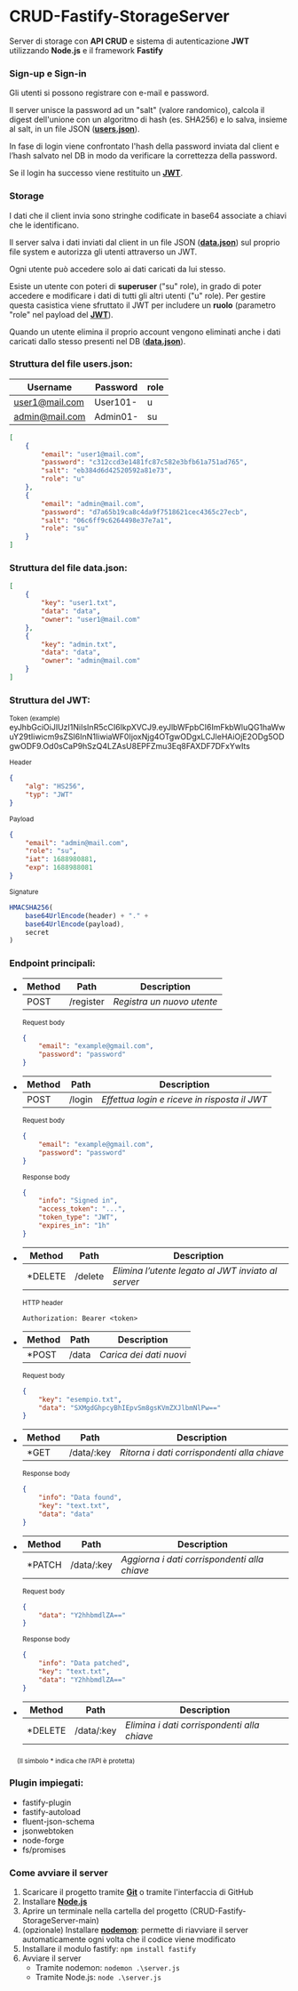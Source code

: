 # CRUD-Fastify-StorageServer
Server di storage con **API CRUD** e sistema di autenticazione **JWT** utilizzando **Node.js** e il framework **Fastify**

### **Sign-up e Sign-in**

Gli utenti si possono registrare con e-mail e password.

Il server unisce la password ad un "salt" (valore randomico), calcola il digest dell'unione con un algoritmo di hash (es. SHA256) e lo salva, insieme al salt, in un file JSON ([**users.json**](#struttura-del-file-usersjson)). 

In fase di login viene confrontato l'hash della password inviata dal client e l’hash salvato nel DB in modo da verificare la correttezza della password.

Se il login ha successo viene restituito un [**JWT**](#struttura-del-jwt).

### **Storage**

I dati che il client invia sono stringhe codificate in base64 associate a chiavi che le identificano.

Il server salva i dati inviati dal client in un file JSON ([**data.json**](#struttura-del-file-datajson)) sul proprio file system e autorizza gli utenti attraverso un JWT.

Ogni utente può accedere solo ai dati caricati da lui stesso.

Esiste un utente con poteri di **superuser** ("su" role), in grado di poter accedere e modificare i dati di tutti gli altri utenti ("u" role). Per gestire questa casistica viene sfruttato il JWT per includere un **ruolo** (parametro "role" nel payload del [**JWT**](#struttura-del-jwt)).

Quando un utente elimina il proprio account vengono eliminati anche i dati caricati dallo stesso presenti nel DB ([**data.json**](#struttura-del-file-datajson)).

### **Struttura del file users.json:**

| Username | Password | role |
| --- | --- | --- |
| user1@mail.com | User101- | u |
| admin@mail.com | Admin01- | su |

```json
[
    {
        "email": "user1@mail.com",
        "password": "c312ccd3e1481fc87c582e3bfb61a751ad765",
        "salt": "eb384d6d42520592a81e73",
        "role": "u"
    },
    {
        "email": "admin@mail.com",
        "password": "d7a65b19ca8c4da9f7518621cec4365c27ecb",
        "salt": "06c6ff9c6264498e37e7a1",
        "role": "su"
    }
]
```

### **Struttura del file data.json:**
```json
[
    {
        "key": "user1.txt",
        "data": "data",
        "owner": "user1@mail.com"
    },
    {
        "key": "admin.txt",
        "data": "data",
        "owner": "admin@mail.com"
    }
]
```

### **Struttura del JWT:**
<sub>Token (example)</sub>
eyJhbGciOiJIUzI1NiIsInR5cCI6IkpXVCJ9.eyJlbWFpbCI6ImFkbWluQG1haWwuY29tIiwicm9sZSI6InN1IiwiaWF0IjoxNjg4OTgwODgxLCJleHAiOjE2ODg5ODgwODF9.Od0sCaP9hSzQ4LZAsU8EPFZmu3Eq8FAXDF7DFxYwIts

<sub>Header</sub>
```json
{
    "alg": "HS256",
    "typ": "JWT"
}
```
<sub>Payload</sub>
```json
{
    "email": "admin@mail.com",
    "role": "su",
    "iat": 1688980881,
    "exp": 1688988081
}
```
<sub>Signature</sub>
```js
HMACSHA256(
    base64UrlEncode(header) + "." +
    base64UrlEncode(payload),
    secret
)
```

### **Endpoint principali:**

- | Method | Path | Description |
    | --- | --- | --- |
    | POST | /register | _Registra un nuovo utente_ |

    <sub>Request body</sub>
    ```json
    {
        "email": "example@gmail.com",
        "password": "password"
    }
    ```

- | Method | Path | Description |
    | --- | --- | --- |
    | POST | /login | _Effettua login e riceve in risposta il JWT_ |

    <sub>Request body</sub>
    ```json
    {
        "email": "example@gmail.com",
        "password": "password"
    }
    ```

    <sub>Response body</sub>
    ```json
    {
        "info": "Signed in",
        "access_token": "...",
        "token_type": "JWT",
        "expires_in": "1h"
    }
    ```

- | Method | Path | Description |
    | --- | --- | --- |
    | *DELETE | /delete | _Elimina l’utente legato al JWT inviato al server_ |

    <sub>HTTP header</sub>
    ```
    Authorization: Bearer <token>
    ```

- | Method | Path | Description |
    | --- | --- | --- |
    | *POST | /data | _Carica dei dati nuovi_ |

    <sub>Request body</sub>
    ```json
    { 
        "key": "esempio.txt",
        "data": "SXMgdGhpcyBhIEpvSm8gsKVmZXJlbmNlPw=="
    }
    ```

- | Method | Path | Description |
    | --- | --- | --- |
    | *GET | /data/:key | _Ritorna i dati corrispondenti alla chiave_ |

    <sub>Response body</sub>
    ```json
    {
        "info": "Data found",
        "key": "text.txt",
        "data": "data"
    }
    ```

- | Method | Path | Description |
    | --- | --- | --- |
    | *PATCH | /data/:key | _Aggiorna i dati corrispondenti alla chiave_ |

    <sub>Request body</sub>
    ```json
    { 
        "data": "Y2hhbmdlZA=="
    }
    ```
    <sub>Response body</sub>
    ```json
    {
        "info": "Data patched",
        "key": "text.txt",
        "data": "Y2hhbmdlZA=="
    }
    ```
    
- | Method | Path | Description |
    | --- | --- | --- |
    | *DELETE | /data/:key | _Elimina i dati corrispondenti alla chiave_ |

&emsp;<sub>(Il simbolo * indica che l’API è protetta)</sub>

### **Plugin impiegati**:
- fastify-plugin
- fastify-autoload 
- fluent-json-schema
- jsonwebtoken
- node-forge
- fs/promises

### **Come avviare il server**
1. Scaricare il progetto tramite [**Git**](https://git-scm.com/) o tramite l'interfaccia di GitHub
2. Installare [**Node.js**](https://nodejs.org/en/download)
3. Aprire un terminale nella cartella del progetto (CRUD-Fastify-StorageServer-main)
4. (opzionale) Installare [**nodemon**](https://nodemon.io/): permette di riavviare il server automaticamente ogni volta che il codice viene modificato
5. Installare il modulo fastify: `npm install fastify`
6. Avviare il server
   - Tramite nodemon: `nodemon .\server.js`
   - Tramite Node.js: `node .\server.js`